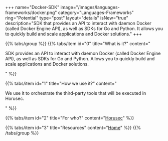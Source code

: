 +++
name="Docker-SDK"
image="/images/languages-frameworks/docker.png"
category="Languages-Frameworks"
ring="Potential"
type="post"
layout="details"
isNew="true"
description="SDK that provides an API to interact with daemon Docker (called Docker Engine API), as well as SDKs for Go and Python. It allows you to quickly build and scale applications and Docker solutions."
+++

{{% tabs/group %}}
  {{% tabs/item id="0" title="What is it?" content="<p>SDK provides an API to interact with daemon Docker (called Docker Engine API), as well as SDKs for Go and Python. Allows you to quickly build and scale applications and Docker solutions.</p>" %}}
  
  {{% tabs/item id="1" title="How we use it?" content="<p>We use it to orchestrate the third-party tools that will be executed in Horusec.</p>" %}}
  
  {{% tabs/item id="2" title="For who?" content="<a href='https://horusec.io/site/'>Horusec</a>" %}}

  {{% tabs/item id="3" title="Resources" content="<a href='https://docs.docker.com/engine/api/sdk/'>Home</a>" %}}
{{% /tabs/group %}}